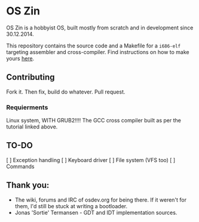 # OS Zin
OS Zin is a hobbyist OS, built mostly from scratch and in development since 30.12.2014.

This repository contains the source code and a Makefile for a ```i686-elf``` targeting assembler and cross-compiler. Find instructions on how to make yours [here](http://wiki.osdev.org/GCC_Cross-Compiler).

## Contributing

Fork it. Then fix, build do whatever. Pull request.

### Requierments

Linux system, WITH GRUB2!!!!
The GCC cross compiler built as per the tutorial linked above.

## TO-DO

[ ] Exception handling
[ ] Keyboard driver
[ ] File system (VFS too)
[ ] Commands



## Thank you:
* The wiki, forums and IRC of osdev.org for being there. If it weren't for them, I'd still be stuck at writing a bootloader.
* Jonas 'Sortie' Termansen - GDT and IDT implementation sources.